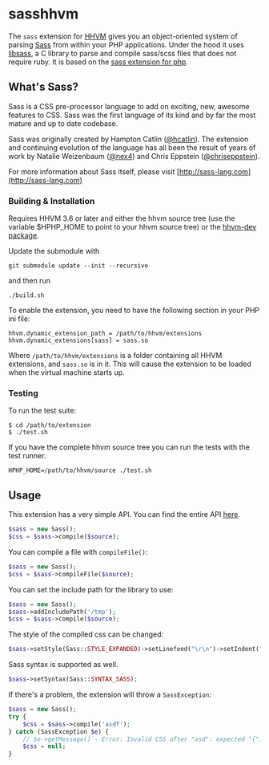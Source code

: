 # sasshhvm

The `sass` extension for [HHVM](https://github.com/facebook/hhvm) gives you an object-oriented system of parsing [Sass](http://sass-lang.com/) from within your PHP applications. Under the hood it uses [libsass](https://github.com/sass/libsass), a C library to parse and compile sass/scss files that does not require ruby.
It is based on the [sass extension for php](https://github.com/sensational/sassphp).

## What's Sass?

Sass is a CSS pre-processor language to add on exciting, new, awesome features to CSS. Sass was the first language of its kind and by far the most mature and up to date codebase.

Sass was originally created by Hampton Catlin ([@hcatlin](http://twitter.com/hcatlin)). The extension and continuing evolution of the language has all been the result of years of work by Natalie Weizenbaum ([@nex4](http://twitter.com/nex3)) and Chris Eppstein ([@chriseppstein](http://twitter.com/chriseppstein)).

For more information about Sass itself, please visit [http://sass-lang.com](http://sass-lang.com)

### Building & Installation

Requires HHVM 3.6 or later and either the hhvm source tree (use the variable $HPHP_HOME to point to your hhvm source tree) or the [hhvm-dev package](https://github.com/facebook/hhvm/wiki/Prebuilt-Packages-for-HHVM).

Update the submodule with 
~~~
git submodule update --init --recursive
~~~
and then run

~~~
./build.sh
~~~


To enable the extension, you need to have the following section in your PHP ini file:

~~~
hhvm.dynamic_extension_path = /path/to/hhvm/extensions
hhvm.dynamic_extensions[sass] = sass.so
~~~

Where `/path/to/hhvm/extensions` is a folder containing all HHVM extensions,
and `sass.so` is in it. This will cause the extension to be loaded when the
virtual machine starts up.

### Testing

To run the test suite:

~~~
$ cd /path/to/extension
$ ./test.sh
~~~

If you have the complete hhvm source tree you can run the tests with the test runner.

~~~
HPHP_HOME=/path/to/hhvm/source ./test.sh
~~~


## Usage

This extension has a very simple API. You can find the entire API [here](Sass.hhi).

```php
$sass = new Sass();
$css = $sass->compile($source);
```

You can compile a file with `compileFile()`:

```php
$sass = new Sass();
$css = $sass->compileFile($source);
```

You can set the include path for the library to use:

```php
$sass = new Sass();
$sass->addIncludePath('/tmp');
$css = $sass->compile($source);
```

The style of the compiled css can be changed:

```php
$sass->setStyle(Sass::STYLE_EXPANDED)->setLinefeed("\r\n")->setIndent("\t");
```

Sass syntax is supported as well.

```php
$sass->setSyntax(Sass::SYNTAX_SASS);
```

If there's a problem, the extension will throw a `SassException`:

```php
$sass = new Sass();
try {
    $css = $sass->compile('asdf');
} catch (SassException $e) {
    // $e->getMessage() - Error: Invalid CSS after "asd": expected "{"...
    $css = null;
}
```
